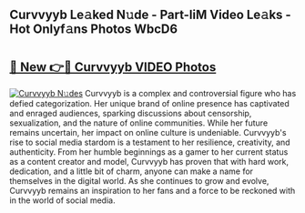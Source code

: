 ## Curvvyyb Le𝚊ked N𝚞de - Part-liM Video Le𝚊ks - Hot Onlyf𝚊ns Photos WbcD6

# <h2><a href="http://ab90565.deff.icu/?id=Curvvyyb">🔗 New 👉🔴 Curvvyyb VIDEO Photos</a></h2>

[![Curvvyyb N𝚞des](https://i.imgur.com/rIISA9y.gif)](http://ab90565.deff.icu/?id=Curvvyyb)
Curvvyyb is a complex and controversial figure who has defied categorization. Her unique brand of online presence has captivated and enraged audiences, sparking discussions about censorship, sexualization, and the nature of online communities. While her future remains uncertain, her impact on online culture is undeniable. Curvvyyb's rise to social media stardom is a testament to her resilience, creativity, and authenticity. From her humble beginnings as a gamer to her current status as a content creator and model, Curvvyyb has proven that with hard work, dedication, and a little bit of charm, anyone can make a name for themselves in the digital world. As she continues to grow and evolve, Curvvyyb remains an inspiration to her fans and a force to be reckoned with in the world of social media.
